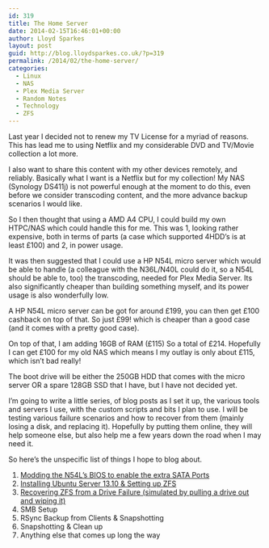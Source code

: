 ```yaml
---
id: 319
title: The Home Server
date: 2014-02-15T16:46:01+00:00
author: Lloyd Sparkes
layout: post
guid: http://blog.lloydsparkes.co.uk/?p=319
permalink: /2014/02/the-home-server/
categories:
  - Linux
  - NAS
  - Plex Media Server
  - Random Notes
  - Technology
  - ZFS
---
```

Last year I decided not to renew my TV License for a myriad of reasons. This has lead me to using Netflix and my considerable DVD and TV/Movie collection a lot more.

I also want to share this content with my other devices remotely, and reliably. Basically what I want is a Netflix but for my collection! My NAS (Synology DS411j) is not powerful enough at the moment to do this, even before we consider transcoding content, and the more advance backup scenarios I would like.

So I then thought that using a AMD A4 CPU, I could build my own HTPC/NAS which could handle this for me. This was 1, looking rather expensive, both in terms of parts (a case which supported 4HDD&#8217;s is at least £100) and 2, in power usage.

It was then suggested that I could use a HP N54L micro server which would be able to handle (a colleague with the N36L/N40L could do it, so a N54L should be able to, too) the transcoding, needed for Plex Media Server. Its also significantly cheaper than building something myself, and its power usage is also wonderfully low.

A HP N54L micro server can be got for around £199, you can then get £100 cashback on top of that. So just £99! which is cheaper than a good case (and it comes with a pretty good case).

On top of that, I am adding 16GB of RAM (£115) So a total of £214. Hopefully I can get £100 for my old NAS which means I my outlay is only about £115, which isn&#8217;t bad really!

The boot drive will be either the 250GB HDD that comes with the micro server OR a spare 128GB SSD that I have, but I have not decided yet.

I&#8217;m going to write a little series, of blog posts as I set it up, the various tools and servers I use, with the custom scripts and bits I plan to use. I will be testing various failure scenarios and how to recover from them (mainly losing a disk, and replacing it). Hopefully by putting them online, they will help someone else, but also help me a few years down the road when I may need it.

So here&#8217;s the unspecific list of things I hope to blog about.

  1. [Modding the N54L&#8217;s BIOS to enable the extra SATA Ports](http://blog.lloydsparkes.co.uk/2014/02/the-home-server-part-1-modding-the-bios/)
  2. [Installing Ubuntu Server 13.10 & Setting up ZFS](http://blog.lloydsparkes.co.uk/2014/02/the-home-server-part-2-ubuntu-zfs/)
  3. [Recovering ZFS from a Drive Failure (simulated by pulling a drive out and wiping it)](http://blog.lloydsparkes.co.uk/2014/02/the-home-server-part-3-zfs-recovery/)
  4. SMB Setup
  5. RSync Backup from Clients & Snapshotting
  6. Snapshotting & Clean up
  7. Anything else that comes up long the way

&nbsp;

&nbsp;